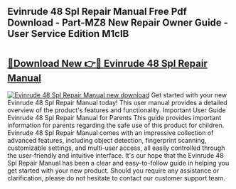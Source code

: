## Evinrude 48 Spl Repair Manual Free Pdf Download - Part-MZ8 New Repair Owner Guide - User Service Edition M1cIB

# <h2><a href="http://bc59193.oget.top/?id=Evinrude+48+Spl+Repair+Manual">🔗Download New 👉🔴 Evinrude 48 Spl Repair Manual</a></h2>

[![Evinrude 48 Spl Repair Manual new download](https://i.imgur.com/5g1atiW.png)](http://bc59193.oget.top/?id=Evinrude+48+Spl+Repair+Manual)
Get started with your new Evinrude 48 Spl Repair Manual today! This user manual provides a detailed overview of the product's features and functionality. Important User Guide Evinrude 48 Spl Repair Manual for Parents This guide provides important information for parents regarding the safe use of this product for children. Evinrude 48 Spl Repair Manual comes with an impressive collection of advanced features, including object detection, fingerprint scanning, customizable settings, and multi-user access, all easily controlled through the user-friendly and intuitive interface. It's our hope that the Evinrude 48 Spl Repair Manual has been a clear and easy-to-follow guide in helping you get started with your new product. Should you require any assistance or clarification, please do not hesitate to contact our customer support team.
